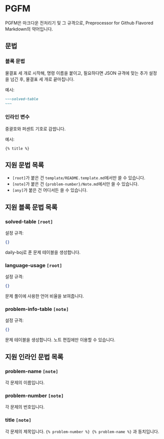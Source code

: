 # PGFM

PGFM은 마크다운 전처리기 및 그 규격으로, Preprocessor for Github Flavored Markdown의 약어입니다.

## 문법

### 블록 문법

물결표 세 개로 시작해, 명령 이름을 붙이고, 필요하다면 JSON 규격에 맞는 추가 설정을 넘긴 후, 물결표 세 개로 끝마칩니다.

예시:

```markdown
~~~solved-table
~~~
```

### 인라인 변수

중괄호와 퍼센트 기호로 감쌉니다.

예시:

```markdown
{% title %}
```

## 지원 문법 목록

- `[root]`가 붙은 건 `template/README.template.md`에서만 쓸 수 있습니다.
- `[note]`가 붙은 건 `{problem-number}/Note.md`에서만 쓸 수 있습니다.
- `[any]`가 붙은 건 어디서든 쓸 수 있습니다.

## 지원 블록 문법 목록

### solved-table `[root]`

설정 규격:

```json
{}
```

daily-boj로 푼 문제 테이블을 생성합니다.

### language-usage `[root]`

설정 규격:

```json
{}
```

문제 풀이에 사용한 언어 비율을 보여줍니다.

### problem-info-table `[note]`

설정 규격:

```json
{}
```

문제 테이블을 생성합니다.
노트 편집에만 이용할 수 있습니다.

## 지원 인라인 문법 목록

### problem-name `[note]`

각 문제의 이름입니다.

### problem-number `[note]`

각 문제의 번호입니다.

### title `[note]`

각 문제의 제목입니다.
`{% problem-number %} {% problem-name %}` 과 동치입니다.
